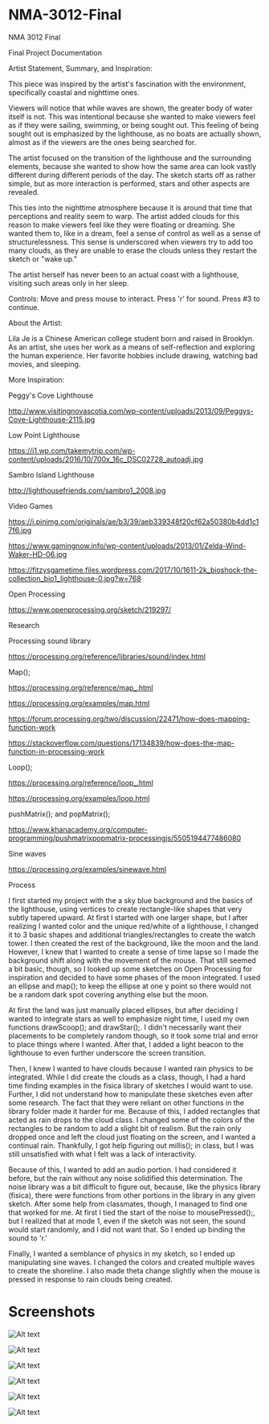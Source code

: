 # NMA-3012-Final
NMA 3012 Final

Final Project Documentation

Artist Statement, Summary, and Inspiration:

This piece was inspired by the artist's fascination with the environment, specifically coastal and nighttime ones.

Viewers will notice that while waves are shown, the greater body of water itself is not. This was intentional because she wanted to make viewers feel as if they were sailing, swimming, or being sought out. This feeling of being sought out is emphasized by the lighthouse, as no boats are actually shown, almost as if the viewers are the ones being searched for.  

The artist focused on the transition of the lighthouse and the surrounding elements, because she wanted to show how the same area can look vastly different during different periods of the day. The sketch starts off as rather simple, but as more interaction is performed, stars and other aspects are revealed.

This ties into the nighttime atmosphere because it is around that time that perceptions and reality seem to warp. The artist added clouds for this reason to make viewers feel like they were floating or dreaming. She wanted them to, like in a dream, feel a sense of control as well as a sense of structurelessness. This sense is underscored when viewers try to add too many clouds, as they are unable to erase the clouds unless they restart the sketch or "wake up."

The artist herself has never been to an actual coast with a lighthouse, visiting such areas only in her sleep.

Controls: Move and press mouse to interact. Press 'r' for sound. Press #3 to continue.

About the Artist:

Lila Je is a Chinese American college student born and raised in Brooklyn. As an artist, she uses her work as a means of self-reflection and exploring the human experience. Her favorite hobbies include drawing, watching bad movies, and sleeping.

More Inspiration:

Peggy's Cove Lighthouse

http://www.visitingnovascotia.com/wp-content/uploads/2013/09/Peggys-Cove-Lighthouse-2115.jpg

Low Point Lighthouse

https://i1.wp.com/takemytrip.com/wp-content/uploads/2016/10/700x_16c_DSC02728_autoadj.jpg

Sambro Island Lighthouse

http://lighthousefriends.com/sambro1_2008.jpg

Video Games

https://i.pinimg.com/originals/ae/b3/39/aeb339348f20cf62a50380b4dd1c17f6.jpg

https://www.gamingnow.info/wp-content/uploads/2013/01/Zelda-Wind-Waker-HD-06.jpg

https://fitzysgametime.files.wordpress.com/2017/10/1611-2k_bioshock-the-collection_bio1_lighthouse-0.jpg?w=768

Open Processing

https://www.openprocessing.org/sketch/219297/

Research

Processing sound library

https://processing.org/reference/libraries/sound/index.html

Map();

https://processing.org/reference/map_.html

https://processing.org/examples/map.html

https://forum.processing.org/two/discussion/22471/how-does-mapping-function-work

https://stackoverflow.com/questions/17134839/how-does-the-map-function-in-processing-work

Loop();

https://processing.org/reference/loop_.html

https://processing.org/examples/loop.html

pushMatrix(); and popMatrix();

https://www.khanacademy.org/computer-programming/pushmatrixpopmatrix-processingjs/5505194477486080

Sine waves

https://processing.org/examples/sinewave.html

Process

I first started my project with the a sky blue background and the basics of the lighthouse, using vertices to create rectangle-like shapes that very subtly tapered upward. At first I started with one larger shape, but I after realizing I wanted color and the unique red/white of a lighthouse, I changed it to 3 basic shapes and additional triangles/rectangles to create the watch tower. I then created the rest of the background, like the moon and the land. However, I knew that I wanted to create a sense of time lapse so I made the background shift along with the movement of the mouse. That still seemed a bit basic, though, so I looked up some sketches on Open Processing for inspiration and decided to have some phases of the moon integrated. I used an ellipse and map(); to keep the ellipse at one y point so there would not be a random dark spot covering anything else but the moon.

At first the land was just manually placed ellipses, but after deciding I wanted to integrate stars as well to emphasize night time, I used my own functions drawScoop(); and drawStar();. I didn't necessarily want their placements to be completely random though, so it took some trial and error to place things where I wanted. After that, I added a light beacon to the lighthouse to even further underscore the screen transition.

Then, I knew I wanted to have clouds because I wanted rain physics to be integrated. While I did create the clouds as a class, though, I had a hard time finding examples in the fisica library of sketches I would want to use. Further, I did not understand how to manipulate these sketches even after some research. The fact that they were reliant on other functions in the library folder made it harder for me. Because of this, I added rectangles that acted as rain drops to the cloud class. I changed some of the colors of the rectangles to be random to add a slight bit of realism. But the rain only dropped once and left the cloud just floating on the screen, and I wanted a continual rain. Thankfully, I got help figuring out millis(); in class, but I was still unsatisfied with what I felt was a lack of interactivity.

Because of this, I wanted to add an audio portion. I had considered it before, but the rain without any noise solidified this determination. The noise library was a bit difficult to figure out, because, like the physics library (fisica), there were functions from other portions in the library in any given sketch. After some help from classmates, though, I managed to find one that worked for me. At first I tied the start of the noise to mousePressed();, but I realized that at mode 1, even if the sketch was not seen, the sound would start randomly, and I did not want that. So I ended up binding the sound to 'r.'

Finally, I wanted a semblance of physics in my sketch, so I ended up manipulating sine waves. I changed the colors and created multiple waves to create the shoreline. I also made theta change slightly when the mouse is pressed in response to rain clouds being created.

# Screenshots

![Alt text](/Je_Lila_Final/screenshots/shot1.png?raw=true "Screenshot 1 Title")

![Alt text](/Je_Lila_Final/screenshots/shot2.png?raw=true "Screenshot 2 Title")

![Alt text](/Je_Lila_Final/screenshots/shot3.png?raw=true "Screenshot 3 Title")

![Alt text](/Je_Lila_Final/screenshots/shot4.png?raw=true "Screenshot 4 Title")

![Alt text](/Je_Lila_Final/screenshots/shot5.png?raw=true "Screenshot 5 Title")

![Alt text](/Je_Lila_Final/screenshots/shot6.png?raw=true "Screenshot 6 Title")
